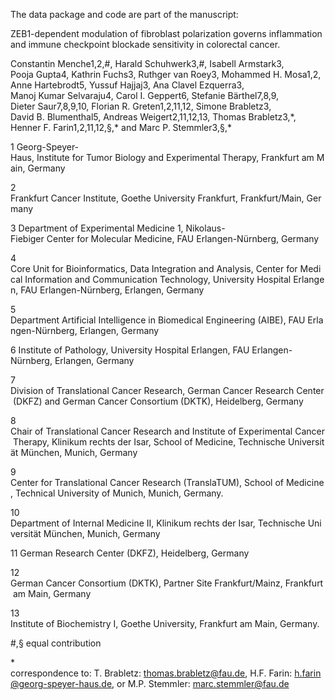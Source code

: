 The data package and code are part of the manuscript:

ZEB1-dependent modulation of fibroblast polarization governs inflammation and immune checkpoint blockade sensitivity in colorectal cancer.

Constantin Menche1,2,#, Harald Schuhwerk3,#, Isabell Armstark3, Pooja Gupta4, Kathrin Fuchs3, Ruthger van Roey3, Mohammed H. Mosa1,2, Anne Hartebrodt5, Yussuf Hajjaj3, Ana Clavel Ezquerra3, Manoj Kumar Selvaraju4, Carol I. Geppert6, Stefanie Bärthel7,8,9, Dieter Saur7,8,9,10, Florian R. Greten1,2,11,12, Simone Brabletz3, David B. Blumenthal5, Andreas Weigert2,11,12,13, Thomas Brabletz3,\*, Henner F. Farin1,2,11,12,§,\* and Marc P. Stemmler3,§,\*

1 Georg-Speyer-Haus, Institute for Tumor Biology and Experimental Therapy, Frankfurt am Main, Germany

2 Frankfurt Cancer Institute, Goethe University Frankfurt, Frankfurt/Main, Germany

3 Department of Experimental Medicine 1, Nikolaus-Fiebiger Center for Molecular Medicine, FAU Erlangen-Nürnberg, Germany

4 Core Unit for Bioinformatics, Data Integration and Analysis, Center for Medical Information and Communication Technology, University Hospital Erlangen, FAU Erlangen-Nürnberg, Erlangen, Germany

5 Department Artificial Intelligence in Biomedical Engineering (AIBE), FAU Erlangen-Nürnberg, Erlangen, Germany

6 Institute of Pathology, University Hospital Erlangen, FAU Erlangen-Nürnberg, Erlangen, Germany

7 Division of Translational Cancer Research, German Cancer Research Center (DKFZ) and German Cancer Consortium (DKTK), Heidelberg, Germany

8 Chair of Translational Cancer Research and Institute of Experimental Cancer Therapy, Klinikum rechts der Isar, School of Medicine, Technische Universität München, Munich, Germany

9 Center for Translational Cancer Research (TranslaTUM), School of Medicine, Technical University of Munich, Munich, Germany.

10 Department of Internal Medicine II, Klinikum rechts der Isar, Technische Universität München, Munich, Germany

11 German Research Center (DKFZ), Heidelberg, Germany

12 German Cancer Consortium (DKTK), Partner Site Frankfurt/Mainz, Frankfurt am Main, Germany

13 Institute of Biochemistry I, Goethe University, Frankfurt am Main, Germany.

#,§ equal contribution

\* correspondence to: T. Brabletz: [thomas.brabletz\@fau.de](mailto:thomas.brabletz@fau.de), H.F. Farin: [h.farin\@georg-speyer-haus.de](mailto:h.farin@georg-speyer-haus.de), or M.P. Stemmler: [marc.stemmler\@fau.de](mailto:marc.stemmler@fau.de)
